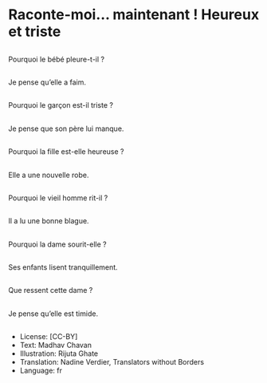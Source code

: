 # Raconte-moi… maintenant ! Heureux et triste

##
Pourquoi le bébé
pleure-t-il ?

##
Je pense qu’elle a faim.

##
Pourquoi le garçon est-il
triste ?

##
Je pense que son père
lui manque.

##
Pourquoi la fille est-elle
heureuse ?

##
Elle a une nouvelle
robe.

##
Pourquoi le vieil homme
rit-il ?

##
Il a lu une bonne
blague.

##
Pourquoi la dame
sourit-elle ?

##
Ses enfants lisent
tranquillement.

##
Que ressent cette dame
?

##
Je pense qu’elle est
timide.

##
* License: [CC-BY]
* Text: Madhav Chavan
* Illustration: Rijuta Ghate
* Translation: Nadine Verdier, Translators without Borders
* Language: fr
